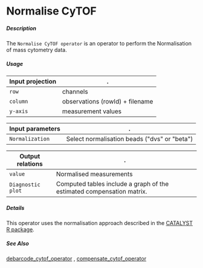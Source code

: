 # Normalise CyTOF

##### Description

The `Normalise CyTOF operator` is an operator to perform the Normalisation of mass
cytometry data.

##### Usage

Input projection|.
---|---
`row`        | channels 
`column`           | observations (rowId) + filename
`y-axis`        | measurement values


Input parameters|.
---|---
`Normalization`| Select normalisation beads ("dvs" or "beta")

Output relations|.
---|---
`value`        | Normalised measurements
`Diagnostic plot`        | Computed tables include a graph of the estimated compensation matrix.

##### Details

This operator uses the normalisation approach described in the [CATALYST R package](https://www.bioconductor.org/packages/devel/bioc/vignettes/CATALYST/inst/doc/preprocessing.html#normalization).

##### See Also

[debarcode_cytof_operator](https://github.com/tercen/debarcode_cytof_operator)
, [compensate_cytof_operator](https://github.com/tercen/compensate_cytof_operator)
